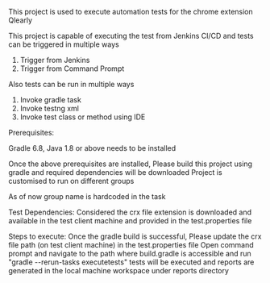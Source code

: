 This project is used to execute automation tests for the chrome extension Qlearly

This project is capable of executing the test from Jenkins CI/CD and tests can be triggered in multiple ways
1. Trigger from Jenkins
2. Trigger from Command Prompt

Also tests can be run in multiple ways
1. Invoke gradle task
2. Invoke testng xml 
3. Invoke test class or method using IDE

Prerequisites:

Gradle 6.8, Java 1.8 or above needs to be installed

Once the above prerequisites are installed, Please build this project using gradle and required dependencies will be downloaded
Project is customised to run on different groups

As of now group name is hardcoded in the task

Test Dependencies:
Considered the crx file extension is downloaded and available in the test client machine and provided in the test.properties file

Steps to execute:
Once the gradle build is successful, Please update the crx file path (on test client machine) in the test.properties file
Open command prompt and navigate to the path where build.gradle is accessible and run 
"gradle --rerun-tasks executetests" 
tests will be executed and reports are generated in the local machine workspace under reports directory


